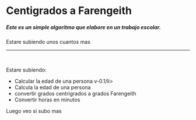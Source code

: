 # Centigrados a Farengeith

<h5> Este es un simple algoritmo que elabore en un trabajo escolar. </h5>
<p> Estare subiendo unos cuantos mas </p> 
<hr>

<br>
<p> Estare subiendo: </p>
  <ul> 
    <li> Calcular la edad de una persona v-0.1/li>
		<li> Calcula la edad de una persona </li>
		<li> convertir grados centrigrados a grados Farengeith </li>
		<li> Convertir horas en minutos </li>
  </ul>
	<p> Luego veo si subo mas </p>
